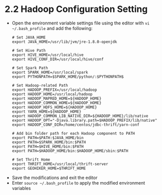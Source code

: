 # 2.2 Hadoop Configuration Setting

- Open the environment variable settings file using the editor with `vi ~/.bash_profile` and add the following:
  ```
  # Set JAVA_HOME
  export JAVA_HOME=/usr/lib/jvm/jre-1.8.0-openjdk
  
  # Set Hive Path
  export HIVE_HOME=/usr/local/hive
  export HIVE_CONF_DIR=/usr/local/hive/conf
  
  # Set Spark Path
  export SPARK_HOME=/usr/local/spark
  export PYTHONPATH=$SPARK_HOME/python/:$PYTHONPATH$
  
  # Set Hadoop-related Path
  export HADOOP_PREFIX=/usr/local/hadoop
  export HADOOP_HOME=/usr/local/hadoop
  export HADOOP_MAPRED_HOME=${HADOOP_HOME}
  export HADOOP_COMMON_HOME=${HADOOP_HOME}
  export HADOOP_HDFS_HOME=${HADOOP_HOME}
  export YARN_HOME=${HADOOP_HOME}
  export HADOOP_COMMON_LIB_NATIVE_DIR=${HADOOP_HOME}/lib/native
  export HADOOP_OPT="-Djava.library.path=$HADOOP_PREFIX/lib/native"
  export HADOOP_CONF_DIR=/home/centos/jdbc-thrift/yarn-conf
  
  # Add bin folder path for each Hadoop component to PATH
  export PATH=$PATH:$JAVA_HOME/bin
  export PATH=$SPARK_HOME/bin:$PATH
  export PATH=$HIVE_HOME/bin:$PATH
  export PATH=$HADOOP_HOME/bin:$HADOOP_HOME/sbin:$PATH
  
  # Set Thrift Home   
  export THRIFT_HOME=/usr/local/thrift-server
  export GEOHIKER_HOME=$THRIFT_HOME
  ```
- Save the modifications and exit the editor
- Enter ```source ~/.bash_profile``` to apply the modified environment variables